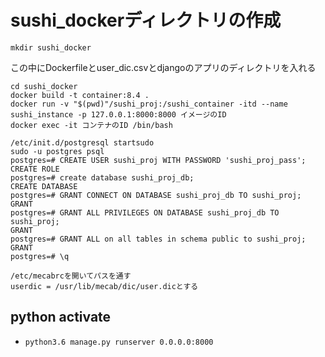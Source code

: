 # sushi_dockerディレクトリの作成

```
mkdir sushi_docker
```

この中にDockerfileとuser_dic.csvとdjangoのアプリのディレクトリを入れる

```
cd sushi_docker
docker build -t container:8.4 .
docker run -v "$(pwd)"/sushi_proj:/sushi_container -itd --name sushi_instance -p 127.0.0.1:8000:8000 イメージのID
docker exec -it コンテナのID /bin/bash

/etc/init.d/postgresql startsudo 
sudo -u postgres psql
postgres=# CREATE USER sushi_proj WITH PASSWORD 'sushi_proj_pass';
CREATE ROLE
postgres=# create database sushi_proj_db;
CREATE DATABASE
postgres=# GRANT CONNECT ON DATABASE sushi_proj_db TO sushi_proj;
GRANT
postgres=# GRANT ALL PRIVILEGES ON DATABASE sushi_proj_db TO sushi_proj;
GRANT
postgres=# GRANT ALL on all tables in schema public to sushi_proj;
GRANT
postgres=# \q

/etc/mecabrcを開いてパスを通す
userdic = /usr/lib/mecab/dic/user.dicとする
```


## python activate
* `python3.6 manage.py runserver 0.0.0.0:8000`
